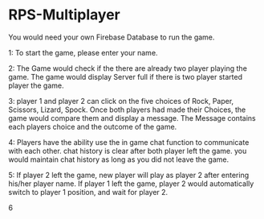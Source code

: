 # RPS-Multiplayer

You would need your own Firebase Database to run the game.


1:  To start the game, please enter your name.  

2:  The Game would check if the there are already two player playing the game. 
		The game would display Server full if there is two player started player the game.

3:	player 1 and player 2 can click on the five choices of Rock, Paper, Scissors, Lizard, Spock. 
		Once both players had made their Choices, the game would compare them and display a message.
		The Message contains each players choice and the outcome of the game.
		
4: 	Players have the ability use the in game chat function to communicate with each other. 
		chat history is clear after both player left the game. you would maintain chat history as long as you did not leave the game.
		
5:	If player 2 left the game, new player will play as player 2 after entering his/her player name.
		If player 1 left the game, player 2 would automatically switch to player 1 position, and wait for player 2. 
		
6 
